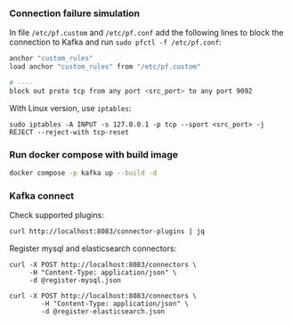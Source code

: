 ### Connection failure simulation

In file `/etc/pf.custom` and `/etc/pf.conf` add the following lines to block the connection to Kafka and run `sudo pfctl -f /etc/pf.conf`:
```bash
anchor "custom_rules"
load anchor "custom_rules" from "/etc/pf.custom"

# ----
block out proto tcp from any port <src_port> to any port 9092
```

With Linux version, use `iptables`:

```
sudo iptables -A INPUT -s 127.0.0.1 -p tcp --sport <src_port> -j REJECT --reject-with tcp-reset
```

### Run docker compose with build image

```bash
docker compose -p kafka up --build -d
```

### Kafka connect

Check supported plugins:

```bash
curl http://localhost:8083/connector-plugins | jq
```

Register mysql and elasticsearch connectors:

```
curl -X POST http://localhost:8083/connectors \
     -H "Content-Type: application/json" \
     -d @register-mysql.json
     
curl -X POST http://localhost:8083/connectors \
        -H "Content-Type: application/json" \
        -d @register-elasticsearch.json
```


